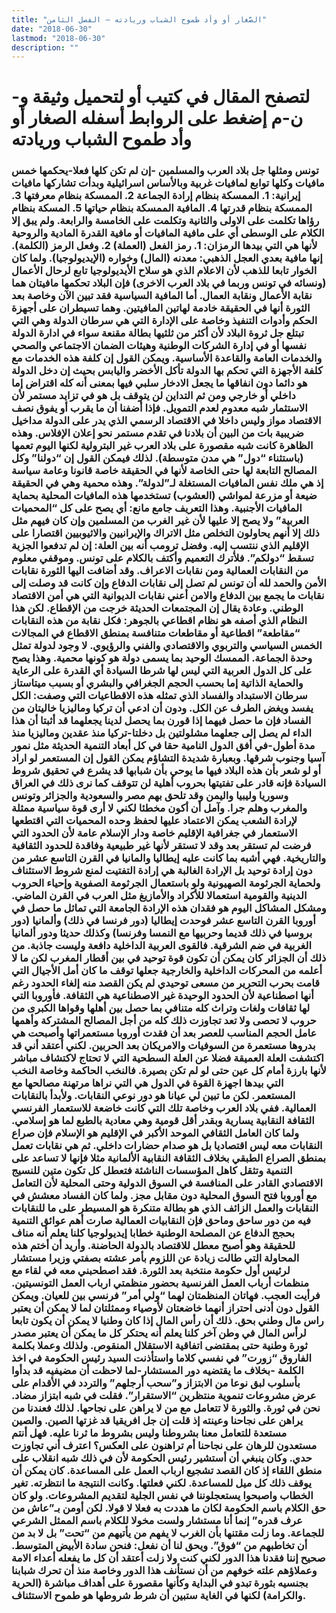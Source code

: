 ```yaml
---
title: "الصَّغار أو وأد طموح الشباب وريادته – الفصل الثامن"
date: "2018-06-30"
lastmod: "2018-06-30"
description: ""
---
```

# **لتصفح المقال في كتيب أو لتحميل وثيقة و-ن-م إضغط على الروابط أسفله** **الصغار أو وأد طموح الشباب وريادته**

### تونس ومثلها جل بلاد العرب والمسلمين -إن لم تكن كلها فعلا-يحكمها خمس مافيات وكلها توابع لمافيات غربية وبالأساس اسرائيلية وبدأت تشاركها مافيات إيرانية: 1. الممسكة بنظام إرادة الجماعة 2. الممسكة بنظام معرفتها 3. الممسكة بنظام قدرتها 4. المافية الممسكة بنظام حياتها 5. المسكة بنظام رؤاها تكلمت على الاولى والثانية وتكلمت على الخامسة والرابعة. ولم يبق إلا الكلام على الوسطى أي على مافية المافيات أو مافية القدرة المادية والروحية لأنها هي التي بيدها الرمزان: 1. رمز الفعل (العملة) 2. وفعل الرمز (الكلمة). إنها مافية بعدي العجل الذهبي: معدنه (المال) وخواره (الإيديولوجيا). ولما كان الخوار تابعا للذهب لأن الاعلام الذي هو سلاح الأيديولوجيا تابع لرحال الأعمال (ونسائه في تونس وربما في بلاد العرب الاخرى) فإن البلاد تحكمها مافيتان هما نقابة الأعمال ونقابة العمال. أما المافية السياسية فقد تبين الآن وخاصة بعد الثورة أنها في الحقيقة خادمة لهاتين المافيتين. وهما تسيطران على أجهزة الحكم وأدوات التنفيذ وخاصة على الإدارة التي هي سرطان الدولة وهي التي تبتلع جل ثروة البلاد لأن أكثر من ثلثيها بطالة مقنعة سواء في ادارة الدولة نفسها أو في إدارة الشركات الوطنية وهيئات الضمان الاجتماعي والصحي والخدمات العامة والقاعدة الأساسية. ويمكن القول إن كلفة هذه الخدمات مع كلفة الأجهزة التي تحكم بها الدولة تأكل الأخضر واليابس بحيث إن دخل الدولة هو دائما دون انفاقها ما يجعل الادخار سلبي فيها بمعنى أنه كله اقتراض إما داخلي أو خارجي ومن ثم التداين لن يتوقف بل هو في تزايد مستمر لأن الاستثمار شبه معدوم لعدم التمويل. فإذا أضفنا أن ما يقرب أو يفوق نصف الاقتصاد مواز وليس داخلا في الاقتصاد الرسمي الذي يدر على الدولة مداخيل ضريبية بات من البين أن بلادنا في تقدم مستمر نحو إعلان الإفلاس. وهذه الظاهرة كانت شبه مقصورة على بلاد العرب غير البترولية لكنها اليوم تعمها (باستثناء “دول” هي مدن متوسطة). لذلك فيمكن القول إن “دولنا” وكل المصالح التابعة لها حتى الخاصة لأنها في الحقيقة خاصة قانونا وعامة سياسة إذ هي ملك نفس المافيات المستغلة لـ”لدولة”. وهذه محمية وهي في الحقيقة ضيعة أو مزرعة لمواشي (العشوب) تستخدمها هذه المافيات المحلية بحماية المافيات الأجنبية. وهذا التعريف جامع مانع: أي يصح على كل “المحميات العربية” ولا يصح إلا عليها لأن غير الغرب من المسلمين وإن كان فيهم مثل ذلك إلا أنهم يحاولون التخلص مثل الاتراك والإيرانيين والاثيوبيين اقتصارا على الإقليم الذي ننتسب إليه. وفضل ترومب أنه بين العلة: إن لم تدفعوا الجزية تسقط “دولكم”. فلأترك التعميم وأكتف بالكلام على تونس. وموقفي معلوم من النقابات العمالية ومن نقابات الاعراف. وقد أضافت اليها الثورة نقابات الأمن والحمد لله أن تونس لم تصل إلى نقابات الدفاع وإن كانت قد وصلت إلى نقابات ما يجمع بين الدفاع والامن أعني نقابات الديوانية التي هي أمن الاقتصاد الوطني. وعادة يقال إن المجتمعات الحديثة خرجت من الإقطاع. لكن هذا النظام الذي أصفه هو نظام اقطاعي بالجوهر: فكل نقابة من هذه النقابات “مقاطعة” اقطاعية أو مقاطعات متنافسة بمنطق الاقطاع في المجالات الخمس السياسي والتربوي والاقتصادي والفني والرؤيوي. لا وجود لدولة تمثل وحدة الجماعة. الممسك الوحيد بما يسمى دولة هو كونها محمية. وهذا يصح على كل الدول العربية التي ليس لها شرطا السيادة أي القدرة على الرعاية والحماية الذاتية إما بحسب الحجم الجغرافي والبشري أو بسبب ميتاستاز سرطان الاستبداد والفساد الذي تمثله هذه الاقطاعيات التي وصفت: الكل يفسد ويغض الطرف عن الكل. ودون أن ادعي أن تركيا وماليزيا خاليتان من الفساد فإن ما حصل فيهما إذا قورن بما يحصل لدينا يجعلهما قد أثبتا أن هذا الداء لم يصل إلى جعلهما مشلولتين بل دخلتا-تركيا منذ عقدين وماليزيا منذ مدة أطول-في أفق الدول النامية حقا في كل أبعاد التنمية الحديثة مثل نمور آسيا وجنوب شرقها. وبعبارة شديدة التشاؤم يمكن القول إن المستعمر لو اراد أو لو شعر بأن هذه البلاد فيها ما يوحي بأن شبابها قد يشرع في تحقيق شروط السيادة فإنه قادر على تفتيتها بحروب أهلية لن تتوقف كما نرى ذلك في العراق وسوريا وليبيا واليمن وقد تلحق بهم مصر والسعودية والجزائر وتونس والمغرب وهلم جرا. وآمل أن أكون مخطئا لكني لا أرى قوة سياسية ممثلة لإرادة الشعب يمكن الاعتماد عليها لحفظ وحده المحميات التي اقتطعها الاستعمار في جغرافية الإقليم خاصة ودار الإسلام عامة لأن الحدود التي فرضت لم تستقر بعد وقد لا تستقر لأنها غير طبيعية وفاقدة للحدود الثقافية والتاريخية. فهي أشبه بما كانت عليه إيطاليا والمانيا في القرن التاسع عشر من دون إرادة توحيد بل الإرادة الغالبة هي إرادة التفتيت لمنع شروط الاستئناف ولحماية الجرثومة الصهيونية ولو باستعمال الجرثومة الصفوية وإحياء الحروب الدينية والقومية استعمالا للأكراد والأمازيغ مثل العرب في القرن الماضي. ومشكل المشاكل اليوم هو فقدان هذه الإرادة الجامعة التي تماثل ما حصل في أوروبا القرن التاسع عشر فوحدت إيطاليا (دور فرنسا في ذلك) وألمانيا (دور بروسيا في ذلك قديما وحربيها مع النمسا وفرنسا) وكذلك حديثا ودور ألمانيا الغربية في ضم الشرقية. فالقوى العربية الداخلية دافعة وليست جاذبة. من ذلك أن الجزائر كان يمكن أن تكون قوة توحيد في بين أقطار المغرب لكن ما لا أعلمه من المحركات الداخلية والخارجية جعلها توقف ما كان أمل الأجيال التي قامت بحرب التحرير من مسعى توحيدي لم يكن القصد منه إلغاء الحدود رغم أنها اصطناعية لأن الحدود الوحيدة غير الاصطناعية هي الثقافة. فأوروبا التي لها ثقافات ولغات وتراث كله متنافي بما حصل بين أهلها وقواها الكبرى من حروب لا تحصى ولا تعد تجاوزت ذلك كله من أجل المصالح المشتركة وأهمها عامل الحجم المناسب للعصر بعد أن فقدت أوروبا مستعمراتها وأصبحت هي بدروها مستعمرة من السوفيات والامريكان بعد الحربين. لكني أعتقد أني قد اكتشفت العلة العميقة فضلا عن العلة السطحية التي لا تحتاج لاكتشاف مباشر لأنها بارزة أمام كل عين حتى لو لم تكن بصيرة. فالنخب الحاكمة وخاصة النخب التي بيدها اجهزة القوة في الدول هي التي نراها مرتهنة مصالحها مع المستعمر. لكن ما تبين لي عيانا هو دور نوعي النقابات. ولأبدأ بالنقابات العمالية. ففي بلاد العرب وخاصة تلك التي كانت خاضعة للاستعمار الفرنسي الثقافة النقابية يسارية وبقدر أقل قومية وهي معادية بالطبع لما هو إسلامي. ولما كان العامل الثقافي الموحد الأكبر في الإقليم هو الإسلام فإن صراع النقابات معه ليس اقتصاديا بل هو صدام حضارات داخلي. ثم هي نقابات تعمل بمنطق الصراع الطبقي بخلاف الثقافة النقابية الألمانية مثلا فإنها لا تساعد على التنمية وتثقل كاهل المؤسسات الناشئة فتعطل كل تكون متين للنسيج الاقتصادي القادر على المنافسة في السوق الدولية وحتى المحلية لأن التعامل مع أوروبا فتح السوق المحلية دون مقابل مجز. ولما كان الفساد معشش في النقابات والعمل الزائف الذي هو بطالة متنكرة هو المسيطر على ما للنقابات فيه من دور ساحق وماحق فإن النقابيات العمالية صارت أهم عوائق التنمية بحجج الدفاع عن المصلحة الوطنية خطابا إيديولوجيا كلنا يعلم أنه مناف للحقيقة وهو أصبح معطل للاقتصاد بالدولة الحاضنة. وأريد أن أختم هذه المحاولة التي طالت زيادة عن اللزوم بأمر عشته بصفتي وزيرا مستشار لرئيس أول حكومة منتخبة بعد الثورة. فقد اصطحبني معه في لقاء مع منظمات أرباب العمل الفرنسية بحضور منظمتي ارباب العمل التونسيتين. فرأيت العجب. فهاتان المنظمتان لهما “ولي أمر” فرنسي بين للعيان. ويمكن القول دون أدنى احتراز أنهما خاضعتان لأوصياء وممثلتان لما لا يمكن أن يعتبر راس مال وطني بحق. ذلك أن رأس المال إذا كان وطنيا لا يمكن أن يكون تابعا لرأس المال في وطن آخر كلنا يعلم أنه يحتكر كل ما يمكن أن يعتبر مصدر ثورة وطنية حتى بمقتضى اتفاقية الاستقلال المنقوص. ولذلك وعملا بكلمة الفاروق “زورت” في نفسي كلاما واستأذنت السيد رئيس الحكومة في اخذ الكلمة -بخلاف ما يقتضيه دور المستشار-لما لاحظت أن مضيفيه قد بدأوا بأسلوب لبق نوعا من الابتزاز و”سحب أرجلهم” والتردد في الأقدام على عرض مشروعات تنموية منتظرين “الاستقرار”. فقلت في شبه ابتزاز مضاد. نحن في ثورة. والثورة لا تتعامل مع من لا يراهن على نجاحها. لذلك فعندنا من يراهن على نجاحنا وعينته إذ قلت إن جل افريقيا قد غزتها الصين. والصين مستعدة للتعامل معنا بشروطنا وليس بشروط ما ثرنا عليه. فهل أنتم مستعدون للرهان على نجاحنا أم تراهنون على العكس؟ اعترف أني تجاوزت حدي. وكان ينبغي أن أستشير رئيس الحكومة لأن في ذلك شبه انقلاب على منطق اللقاء إذ كان القصد تشجيع ارباب العمل على المساعدة. كان يمكن أن يوقف ذلك كل ميل للمساعدة. لكني فعلتها. وكانت النتيجة ما انتظرته. تغير الخطاب واصبحوا يستعجلوننا في نفس الجلية لتقديم المشروعات. ولو كان حق الكلام باسم الحكومة لكان ما هددت به فعلا لا قولا. لكن أومن بـ”عاش من عرف قدره” إنما أنا مستشار ولست مخولا للكلام باسم الممثل الشرعي للجماعة. وما زلت مقتنها بأن الغرب لا يفهم من يأتيهم من “تحت” بل لا بد من أن تخاطبهم من “فوق”. ويحق لنا أن نفعل: فنحن سادة الأبيض المتوسط. صحيح إننا فقدنا هذا الدور لكني كنت ولا زلت أعتقد أن كل ما يفعله أعداء الامة وعملاؤهم علته خوفهم من أن نستأنف هذا الدور وخاصة منذ أن تحرك شبابنا بجنسيه بثورة تبدو في البداية وكأنها مقصورة على أهداف مباشرة (الحرية والكرامة) لكنها في الغاية ستبين أن شرط شروطها هو طموح الاستئناف.

###